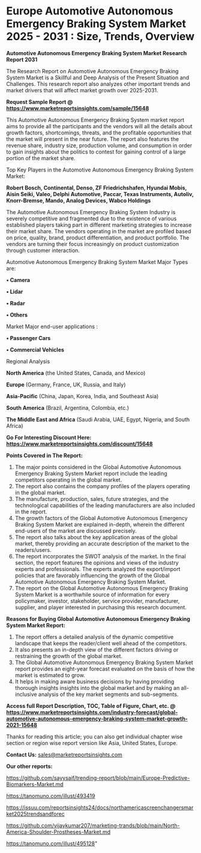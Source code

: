# Europe Automotive Autonomous Emergency Braking System Market 2025 - 2031 : Size, Trends, Overview

<strong>Automotive Autonomous Emergency Braking System Market Research Report 2031</strong>

The Research Report on Automotive Autonomous Emergency Braking System Market is a Skillful and Deep Analysis of the Present Situation and Challenges. This research report also analyzes other important trends and market drivers that will affect market growth over 2025-2031.

<strong>Request Sample Report @ <a href=https://www.marketreportsinsights.com/sample/15648>https://www.marketreportsinsights.com/sample/15648</a></strong>

This Automotive Autonomous Emergency Braking System market report aims to provide all the participants and the vendors will all the details about growth factors, shortcomings, threats, and the profitable opportunities that the market will present in the near future. The report also features the revenue share, industry size, production volume, and consumption in order to gain insights about the politics to contest for gaining control of a large portion of the market share.

Top Key Players in the Automotive Autonomous Emergency Braking System Market:

<strong>Robert Bosch, Continental, Denso, ZF Friedrichshafen, Hyundai Mobis, Aisin Seiki, Valeo, Delphi Automotive, Paccar, Texas Instruments, Autoliv, Knorr-Bremse, Mando, Analog Devices, Wabco Holdings</strong>

The Automotive Autonomous Emergency Braking System Industry is severely competitive and fragmented due to the existence of various established players taking part in different marketing strategies to increase their market share. The vendors operating in the market are profiled based on price, quality, brand, product differentiation, and product portfolio. The vendors are turning their focus increasingly on product customization through customer interaction.

Automotive Autonomous Emergency Braking System Market Major Types are:

<strong>• Camera

• Lidar

• Radar

• Others</strong>

Market Major end-user applications :

<strong>• Passenger Cars

• Commercial Vehicles</strong>

Regional Analysis

</u><strong><b>North America</b></strong> (the United States, Canada, and Mexico)

<strong><b>Europe </b></strong>(Germany, France, UK, Russia, and Italy)

<strong><b>Asia-Pacific</b></strong> (China, Japan, Korea, India, and Southeast Asia)

<strong><b>South America</b></strong> (Brazil, Argentina, Colombia, etc.)

<strong><b>The Middle East and Africa</b></strong> (Saudi Arabia, UAE, Egypt, Nigeria, and South Africa)

<strong>Go For Interesting Discount Here: <a href=https://www.marketreportsinsights.com/discount/15648>https://www.marketreportsinsights.com/discount/15648</a></strong>

<strong>Points Covered in The Report:</strong>
<ol>
  <li>The major points considered in the Global Automotive Autonomous Emergency Braking System Market report include the leading competitors operating in the global market.</li>
  <li>The report also contains the company profiles of the players operating in the global market.</li>
  <li>The manufacture, production, sales, future strategies, and the technological capabilities of the leading manufacturers are also included in the report.</li>
  <li>The growth factors of the Global Automotive Autonomous Emergency Braking System Market are explained in-depth, wherein the different end-users of the market are discussed precisely.</li>
  <li>The report also talks about the key application areas of the global market, thereby providing an accurate description of the market to the readers/users.</li>
  <li>The report incorporates the SWOT analysis of the market. In the final section, the report features the opinions and views of the industry experts and professionals. The experts analyzed the export/import policies that are favorably influencing the growth of the Global Automotive Autonomous Emergency Braking System Market.</li>
  <li>The report on the Global Automotive Autonomous Emergency Braking System Market is a worthwhile source of information for every policymaker, investor, stakeholder, service provider, manufacturer, supplier, and player interested in purchasing this research document.</li>
</ol>
<strong>Reasons for Buying Global Automotive Autonomous Emergency Braking System Market Report:</strong>

<ol>
  <li>The report offers a detailed analysis of the dynamic competitive landscape that keeps the reader/client well ahead of the competitors.</li>
  <li>It also presents an in-depth view of the different factors driving or restraining the growth of the global market.</li>
  <li>The Global Automotive Autonomous Emergency Braking System Market report provides an eight-year forecast evaluated on the basis of how the market is estimated to grow.</li>
  <li>It helps in making aware business decisions by having providing thorough insights insights into the global market and by making an all-inclusive analysis of the key market segments and sub-segments.</li>
</ol>
<strong>Access full Report Description, TOC, Table of Figure, Chart, etc. @ <a href=https://www.marketreportsinsights.com/industry-forecast/global-automotive-autonomous-emergency-braking-system-market-growth-2021-15648>https://www.marketreportsinsights.com/industry-forecast/global-automotive-autonomous-emergency-braking-system-market-growth-2021-15648</a></strong>


Thanks for reading this article; you can also get individual chapter wise section or region wise report version like Asia, United States, Europe.

<strong>Contact Us:</strong>
sales@marketreportsinsights.com

<strong>Our other reports:</strong>

<a href=https://github.com/sayysaif/trending-report/blob/main/Europe-Predictive-Biomarkers-Market.md>https://github.com/sayysaif/trending-report/blob/main/Europe-Predictive-Biomarkers-Market.md</a>

<a href=https://tanomuno.com/illust/493419>https://tanomuno.com/illust/493419</a>

<a href=https://issuu.com/reportsinsights24/docs/northamericascreenchangersmarket2025trendsandforec>https://issuu.com/reportsinsights24/docs/northamericascreenchangersmarket2025trendsandforec</a>

<a href=https://github.com/vijaykumar207/marketing-trands/blob/main/North-America-Shoulder-Prostheses-Market.md>https://github.com/vijaykumar207/marketing-trands/blob/main/North-America-Shoulder-Prostheses-Market.md</a>

<a href=https://tanomuno.com/illust/495128>https://tanomuno.com/illust/495128</a>"
